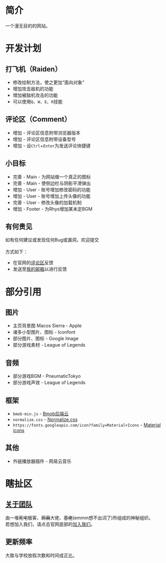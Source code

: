 # 简介
一个漫无目的的网站。
# 开发计划
## 打飞机（Raiden）
* 修改绘制方法，使之更加“面向对象”
* 增加攻击敌机的功能
* 增加被敌机攻击的功能
* 可以使用`Q`、`W`、`E`、`R`技能
## 评论区（Comment）
* 增加 - 评论区信息附带浏览器版本
* 增加 - 评论区信息附带设备型号
* 增加 - 设`Ctrl`+`Enter`为发送评论快捷键
## 小目标
* 完善 - Main - 为网站做一个真正的图标
* 完善 - Main - 使侧边栏与阴影平滑弹出
* 增加 - User - 账号增加修改密码的功能
* 增加 - User - 账号增加上传头像的功能
* 完善 - User - 修改头像的加载机制
* 增加 - Footer - 为Rhys增加某未定BGM
## 有何贵见
如有任何建议或发现任何Bug或漏洞，欢迎提交<br><br>
方式如下：
* 在官网的[评论区](http://localhost:211/other/comment.html)反馈
* 发送至[我的邮箱](Rhys.211SFS@qq.com)以进行反馈
# 部分引用
## 图片
* 主页背景图 Macos Sierra - Apple
* 诸多小型图片、图标 - Iconfont
* 部分图片、图标 - Google Image
* 部分游戏素材 - League of Legends
## 音频
* 部分游戏BGM - PneumaticTokyo
* 部分游戏声效 - League of Legends
## 框架
* `bmob-min.js` - [Bmob后端云](https://bmob.cn/)
* `normalize.css` - [Normalize.css](http://necolas.github.io/normalize.css/)
* `https://fonts.googleapis.com/icon?family=Material+Icons` - [Material icons](https://material.io/icons/)
## 其他
* 外链播放器插件 - 网易云音乐
# 瞎扯区
## [关于团队](https://ruizzu.github.io/footer/about.html)
由一堆~~死宅~~极客、~~蒟蒻~~大佬、~~基佬~~(emmm想不出词了)所组成的神秘组织。<br>
若想加入我们，请点击官网底部的[加入我们](https://jq.qq.com/?_wv=1027&k=4CKGdPQ)。
## 更新频率
大致与学校放假次数和时间成正比。
